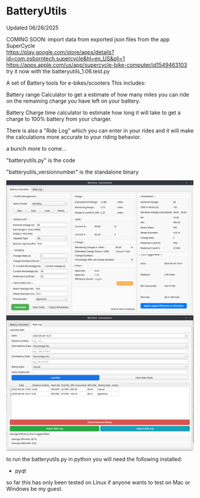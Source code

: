 # BatteryUtils

Updated 06/26/2025

COMING SOON: import data from exported json files from the app SuperCycle
<br><a href="google playstore">https://play.google.com/store/apps/details?id=com.osborntech.supercycle&hl=en_US&pli=1</a>
<br><a href="apple App Store"> https://apps.apple.com/us/app/supercycle-bike-computer/id1549463103</a>
<br> try it now with the batteryutils_1.06.test.py

A set of Battery tools for e-bikes/scooters This includes: 

Battery range Calculator to get a estimate of how many miles you can ride on the remaining charge you have left on your battery. 

Battery Charge time calculator to estimate how long it will take to get a charge to 100% battery from your charger. 

There is also a "Ride Log" which you can enter in your rides and it will make the calculations more accurate to your riding behavior. 

a bunch more to come...

"batteryutils.py" is the code

"batteryutils_versionnumber" is the standalone binary

<img align="center" width="500" src="https://github.com/Gobytego/BatteryUtils/blob/main/screenshot01.png">

<img align="center" width="500" src="https://github.com/Gobytego/BatteryUtils/blob/main/screenshot02.png">

to run the batteryutils.py in python you will need the following installed:
 - pyqt

so far this has only been tested on Linux if anyone wants to test on Mac or Windows be my guest.  

